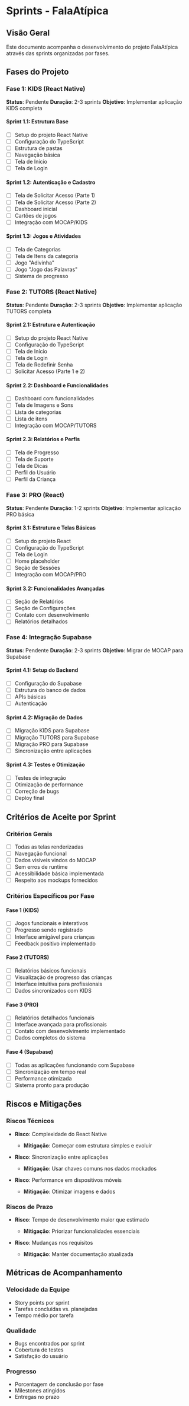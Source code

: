 # Sprints - FalaAtípica

## Visão Geral
Este documento acompanha o desenvolvimento do projeto FalaAtípica através das sprints organizadas por fases.

## Fases do Projeto

### Fase 1: KIDS (React Native)
**Status**: Pendente
**Duração**: 2-3 sprints
**Objetivo**: Implementar aplicação KIDS completa

#### Sprint 1.1: Estrutura Base
- [ ] Setup do projeto React Native
- [ ] Configuração do TypeScript
- [ ] Estrutura de pastas
- [ ] Navegação básica
- [ ] Tela de Início
- [ ] Tela de Login

#### Sprint 1.2: Autenticação e Cadastro
- [ ] Tela de Solicitar Acesso (Parte 1)
- [ ] Tela de Solicitar Acesso (Parte 2)
- [ ] Dashboard inicial
- [ ] Cartões de jogos
- [ ] Integração com MOCAP/KIDS

#### Sprint 1.3: Jogos e Atividades
- [ ] Tela de Categorias
- [ ] Tela de Itens da categoria
- [ ] Jogo "Adivinha"
- [ ] Jogo "Jogo das Palavras"
- [ ] Sistema de progresso

### Fase 2: TUTORS (React Native)
**Status**: Pendente
**Duração**: 2-3 sprints
**Objetivo**: Implementar aplicação TUTORS completa

#### Sprint 2.1: Estrutura e Autenticação
- [ ] Setup do projeto React Native
- [ ] Configuração do TypeScript
- [ ] Tela de Início
- [ ] Tela de Login
- [ ] Tela de Redefinir Senha
- [ ] Solicitar Acesso (Parte 1 e 2)

#### Sprint 2.2: Dashboard e Funcionalidades
- [ ] Dashboard com funcionalidades
- [ ] Tela de Imagens e Sons
- [ ] Lista de categorias
- [ ] Lista de itens
- [ ] Integração com MOCAP/TUTORS

#### Sprint 2.3: Relatórios e Perfis
- [ ] Tela de Progresso
- [ ] Tela de Suporte
- [ ] Tela de Dicas
- [ ] Perfil do Usuário
- [ ] Perfil da Criança

### Fase 3: PRO (React)
**Status**: Pendente
**Duração**: 1-2 sprints
**Objetivo**: Implementar aplicação PRO básica

#### Sprint 3.1: Estrutura e Telas Básicas
- [ ] Setup do projeto React
- [ ] Configuração do TypeScript
- [ ] Tela de Login
- [ ] Home placeholder
- [ ] Seção de Sessões
- [ ] Integração com MOCAP/PRO

#### Sprint 3.2: Funcionalidades Avançadas
- [ ] Seção de Relatórios
- [ ] Seção de Configurações
- [ ] Contato com desenvolvimento
- [ ] Relatórios detalhados

### Fase 4: Integração Supabase
**Status**: Pendente
**Duração**: 2-3 sprints
**Objetivo**: Migrar de MOCAP para Supabase

#### Sprint 4.1: Setup do Backend
- [ ] Configuração do Supabase
- [ ] Estrutura do banco de dados
- [ ] APIs básicas
- [ ] Autenticação

#### Sprint 4.2: Migração de Dados
- [ ] Migração KIDS para Supabase
- [ ] Migração TUTORS para Supabase
- [ ] Migração PRO para Supabase
- [ ] Sincronização entre aplicações

#### Sprint 4.3: Testes e Otimização
- [ ] Testes de integração
- [ ] Otimização de performance
- [ ] Correção de bugs
- [ ] Deploy final

## Critérios de Aceite por Sprint

### Critérios Gerais
- [ ] Todas as telas renderizadas
- [ ] Navegação funcional
- [ ] Dados visíveis vindos do MOCAP
- [ ] Sem erros de runtime
- [ ] Acessibilidade básica implementada
- [ ] Respeito aos mockups fornecidos

### Critérios Específicos por Fase

#### Fase 1 (KIDS)
- [ ] Jogos funcionais e interativos
- [ ] Progresso sendo registrado
- [ ] Interface amigável para crianças
- [ ] Feedback positivo implementado

#### Fase 2 (TUTORS)
- [ ] Relatórios básicos funcionais
- [ ] Visualização de progresso das crianças
- [ ] Interface intuitiva para profissionais
- [ ] Dados sincronizados com KIDS

#### Fase 3 (PRO)
- [ ] Relatórios detalhados funcionais
- [ ] Interface avançada para profissionais
- [ ] Contato com desenvolvimento implementado
- [ ] Dados completos do sistema

#### Fase 4 (Supabase)
- [ ] Todas as aplicações funcionando com Supabase
- [ ] Sincronização em tempo real
- [ ] Performance otimizada
- [ ] Sistema pronto para produção

## Riscos e Mitigações

### Riscos Técnicos
- **Risco**: Complexidade do React Native
  - **Mitigação**: Começar com estrutura simples e evoluir

- **Risco**: Sincronização entre aplicações
  - **Mitigação**: Usar chaves comuns nos dados mockados

- **Risco**: Performance em dispositivos móveis
  - **Mitigação**: Otimizar imagens e dados

### Riscos de Prazo
- **Risco**: Tempo de desenvolvimento maior que estimado
  - **Mitigação**: Priorizar funcionalidades essenciais

- **Risco**: Mudanças nos requisitos
  - **Mitigação**: Manter documentação atualizada

## Métricas de Acompanhamento

### Velocidade da Equipe
- Story points por sprint
- Tarefas concluídas vs. planejadas
- Tempo médio por tarefa

### Qualidade
- Bugs encontrados por sprint
- Cobertura de testes
- Satisfação do usuário

### Progresso
- Porcentagem de conclusão por fase
- Milestones atingidos
- Entregas no prazo
